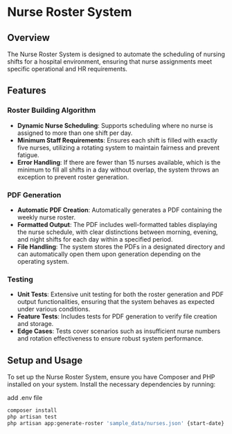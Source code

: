 # Nurse Roster System

## Overview
The Nurse Roster System is designed to automate the scheduling of nursing shifts for a hospital environment, ensuring that nurse assignments meet specific operational and HR requirements.

## Features

### Roster Building Algorithm
- **Dynamic Nurse Scheduling**: Supports scheduling where no nurse is assigned to more than one shift per day.
- **Minimum Staff Requirements**: Ensures each shift is filled with exactly five nurses, utilizing a rotating system to maintain fairness and prevent fatigue.
- **Error Handling**: If there are fewer than 15 nurses available, which is the minimum to fill all shifts in a day without overlap, the system throws an exception to prevent roster generation.

### PDF Generation
- **Automatic PDF Creation**: Automatically generates a PDF containing the weekly nurse roster.
- **Formatted Output**: The PDF includes well-formatted tables displaying the nurse schedule, with clear distinctions between morning, evening, and night shifts for each day within a specified period.
- **File Handling**: The system stores the PDFs in a designated directory and can automatically open them upon generation depending on the operating system.


### Testing
- **Unit Tests**: Extensive unit testing for both the roster generation and PDF output functionalities, ensuring that the system behaves as expected under various conditions.
- **Feature Tests**: Includes tests for PDF generation to verify file creation and storage.
- **Edge Cases**: Tests cover scenarios such as insufficient nurse numbers and rotation effectiveness to ensure robust system performance.


## Setup and Usage
To set up the Nurse Roster System, ensure you have Composer and PHP installed on your system. Install the necessary dependencies by running:

add .env file
```bash
composer install
php artisan test
php artisan app:generate-roster 'sample_data/nurses.json' {start-date} {end-date}
